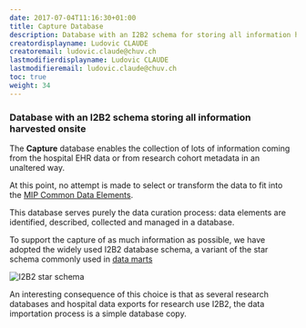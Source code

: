 ```yaml
---
date: 2017-07-04T11:16:30+01:00
title: Capture Database
description: Database with an I2B2 schema for storing all information harvested onsite
creatordisplayname: Ludovic CLAUDE
creatoremail: ludovic.claude@chuv.ch
lastmodifierdisplayname: Ludovic CLAUDE
lastmodifieremail: ludovic.claude@chuv.ch
toc: true
weight: 34
---
```


### Database with an I2B2 schema storing all information harvested onsite

The __Capture__ database enables the collection of lots of information coming from the hospital EHR data or
from research cohort metadata in an unaltered way.

At this point, no attempt is made to select or transform the data to fit into the [MIP Common Data Elements](../cde).

This database serves purely the data curation process: data elements are identified, described, collected and managed in a database.

To support the capture of as much information as possible, we have adopted the widely used I2B2 database schema,
a variant of the star schema commonly used in [data marts](https://en.wikipedia.org/wiki/Data_mart)

![I2B2 star schema](/specifications/images/i2b2_schema.gif)

An interesting consequence of this choice is that as several research databases and hospital data exports for research use I2B2,
the data importation process is a simple database copy.
